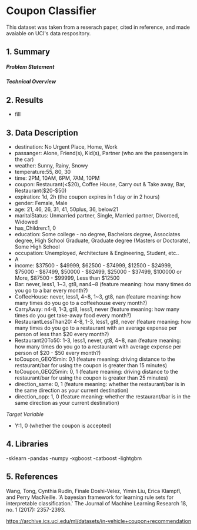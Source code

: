 # Coupon Classifier
This dataset was taken from a reserach paper, cited in reference, and made avaiable on UCI's data respository.  

## 1. Summary 

##### Problem Statement


##### Technical Overview


## 2. Results

- fill

  
## 3. Data Description

- destination: No Urgent Place, Home, Work
- passanger: Alone, Friend(s), Kid(s), Partner (who are the passengers in the car)
- weather: Sunny, Rainy, Snowy
- temperature:55, 80, 30
- time: 2PM, 10AM, 6PM, 7AM, 10PM
- coupon: Restaurant(<$20), Coffee House, Carry out & Take away, Bar, Restaurant($20-$50)
- expiration: 1d, 2h (the coupon expires in 1 day or in 2 hours)
- gender: Female, Male
- age: 21, 46, 26, 31, 41, 50plus, 36, below21
- maritalStatus: Unmarried partner, Single, Married partner, Divorced, Widowed
- has_Children:1, 0
- education: Some college - no degree, Bachelors degree, Associates degree, High School Graduate, Graduate degree (Masters or Doctorate), Some High School
- occupation: Unemployed, Architecture & Engineering, Student, etc..
- A
- income: $37500 - $49999, $62500 - $74999, $12500 - $24999, $75000 - $87499,
$50000 - $62499, $25000 - $37499, $100000 or More, $87500 - $99999, Less than $12500
- Bar: never, less1, 1~3, gt8, nan4~8 (feature meaning: how many times do you go to a bar every month?)
- CoffeeHouse: never, less1, 4~8, 1~3, gt8, nan (feature meaning: how many times do you go to a coffeehouse every month?)
- CarryAway: n4-8, 1-3, gt8, less1, never (feature meaning: how many times do you get take-away food every month?)
- RestaurantLessThan20: 4-8, 1-3, less1, gt8, never (feature meaning: how many times do you go to a restaurant with an average expense per person of less than $20 every month?)
- Restaurant20To50: 1-3, less1, never, gt8, 4~8, nan (feature meaning: how many times do you go to a restaurant with average expense per person of $20 - $50 every month?)
- toCoupon_GEQ15min: 0,1 (feature meaning: driving distance to the restaurant/bar for using the coupon is greater than 15 minutes)
- toCoupon_GEQ25min: 0, 1 (feature meaning: driving distance to the restaurant/bar for using the coupon is greater than 25 minutes)
- direction_same: 0, 1 (feature meaning: whether the restaurant/bar is in the same direction as your current destination)
- direction_opp: 1, 0 (feature meaning: whether the restaurant/bar is in the same direction as your current destination)

*Target Variable*
- Y:1, 0 (whether the coupon is accepted)

  
## 4. Libraries
-sklearn
-pandas
-numpy
-xgboost
-catboost
-lightgbm

## 5. References
Wang, Tong, Cynthia Rudin, Finale Doshi-Velez, Yimin Liu, Erica Klampfl, and Perry MacNeille. 'A bayesian framework for learning rule sets for interpretable classification.' The Journal of Machine Learning Research 18, no. 1 (2017): 2357-2393.

https://archive.ics.uci.edu/ml/datasets/in-vehicle+coupon+recommendation
